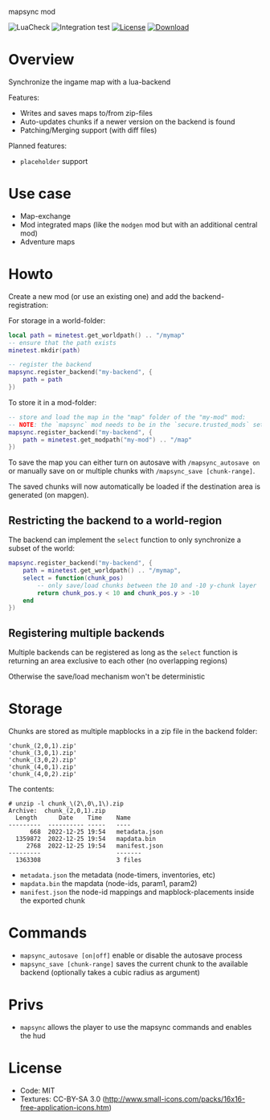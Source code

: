 mapsync mod

![LuaCheck](https://github.com/BuckarooBanzay/mapsync/workflows/luacheck/badge.svg)
![Integration test](https://github.com/BuckarooBanzay/mapsync/workflows/test/badge.svg)
[![License](https://img.shields.io/badge/License-MIT%20and%20CC%20BY--SA%203.0-green.svg)](license.txt)
[![Download](https://img.shields.io/badge/Download-ContentDB-blue.svg)](https://content.minetest.net/packages/BuckarooBanzay/mapsync)

# Overview

Synchronize the ingame map with a lua-backend

Features:
* Writes and saves maps to/from zip-files
* Auto-updates chunks if a newer version on the backend is found
* Patching/Merging support (with diff files)

Planned features:
* `placeholder` support

# Use case

* Map-exchange
* Mod integrated maps (like the `modgen` mod but with an additional central mod)
* Adventure maps

# Howto

Create a new mod (or use an existing one) and add the backend-registration:

For storage in a world-folder:
```lua
local path = minetest.get_worldpath() .. "/mymap"
-- ensure that the path exists
minetest.mkdir(path)

-- register the backend
mapsync.register_backend("my-backend", {
    path = path
})
```

To store it in a mod-folder:
```lua
-- store and load the map in the "map" folder of the "my-mod" mod:
-- NOTE: the `mapsync` mod needs to be in the `secure.trusted_mods` setting for write-access
mapsync.register_backend("my-backend", {
    path = minetest.get_modpath("my-mod") .. "/map"
})
```

To save the map you can either turn on autosave with `/mapsync_autosave on` or manually save on or multiple chunks with `/mapsync_save [chunk-range]`.

The saved chunks will now automatically be loaded if the destination area is generated (on mapgen).

## Restricting the backend to a world-region

The backend can implement the `select` function to only synchronize a subset of the world:
```lua
mapsync.register_backend("my-backend", {
    path = minetest.get_worldpath() .. "/mymap",
    select = function(chunk_pos)
        -- only save/load chunks between the 10 and -10 y-chunk layer
        return chunk_pos.y < 10 and chunk_pos.y > -10
    end
})
```

## Registering multiple backends

Multiple backends can be registered as long as the `select` function is returning an area exclusive to each other (no overlapping regions)

Otherwise the save/load mechanism won't be deterministic

# Storage

Chunks are stored as multiple mapblocks in a zip file in the backend folder:
```
'chunk_(2,0,1).zip'
'chunk_(3,0,1).zip'
'chunk_(3,0,2).zip'
'chunk_(4,0,1).zip'
'chunk_(4,0,2).zip'
```

The contents:
```
# unzip -l chunk_\(2\,0\,1\).zip 
Archive:  chunk_(2,0,1).zip
  Length      Date    Time    Name
---------  ---------- -----   ----
      668  2022-12-25 19:54   metadata.json
  1359872  2022-12-25 19:54   mapdata.bin
     2768  2022-12-25 19:54   manifest.json
---------                     -------
  1363308                     3 files
```

* `metadata.json` the metadata (node-timers, inventories, etc)
* `mapdata.bin` the mapdata (node-ids, param1, param2)
* `manifest.json` the node-id mappings and mapblock-placements inside the exported chunk

# Commands

* `mapsync_autosave [on|off]` enable or disable the autosave process
* `mapsync_save [chunk-range]` saves the current chunk to the available backend (optionally takes a cubic radius as argument)

# Privs

* `mapsync` allows the player to use the mapsync commands and enables the hud

# License

* Code: MIT
* Textures: CC-BY-SA 3.0 (http://www.small-icons.com/packs/16x16-free-application-icons.htm)
